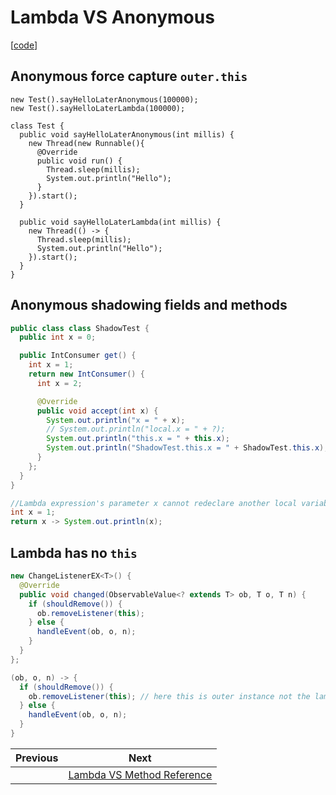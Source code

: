 # Lambda VS Anonymous

[[code](../src/main/java/xdean/share/lambda)]

## Anonymous force capture `outer.this`

```
new Test().sayHelloLaterAnonymous(100000);
new Test().sayHelloLaterLambda(100000);

class Test {
  public void sayHelloLaterAnonymous(int millis) {
    new Thread(new Runnable(){
      @Override
      public void run() {
        Thread.sleep(millis);
        System.out.println("Hello");
      }
    }).start();
  }
  
  public void sayHelloLaterLambda(int millis) {
    new Thread(() -> {
      Thread.sleep(millis);
      System.out.println("Hello");
    }).start();
  }
}
```

## Anonymous shadowing fields and methods

```java
public class class ShadowTest {
  public int x = 0;

  public IntConsumer get() {
    int x = 1;
    return new IntConsumer() {
      int x = 2;

      @Override
      public void accept(int x) {
        System.out.println("x = " + x);
        // System.out.println("local.x = " + ?);
        System.out.println("this.x = " + this.x);
        System.out.println("ShadowTest.this.x = " + ShadowTest.this.x);
      }
    };
  }
}

//Lambda expression's parameter x cannot redeclare another local variable defined in an enclosing scope. 
int x = 1;
return x -> System.out.println(x);
```

## Lambda has no `this`

```java
new ChangeListenerEX<T>() {
  @Override
  public void changed(ObservableValue<? extends T> ob, T o, T n) {
    if (shouldRemove()) {
      ob.removeListener(this);
    } else {
      handleEvent(ob, o, n);
    }
  }
};

(ob, o, n) -> {
  if (shouldRemove()) {
    ob.removeListener(this); // here this is outer instance not the lambda itself
  } else {
    handleEvent(ob, o, n);
  }
}
```


| Previous | Next |
| --- | --- |
|   | [Lambda VS Method Reference](2-lambda-vs-method-reference.md) |